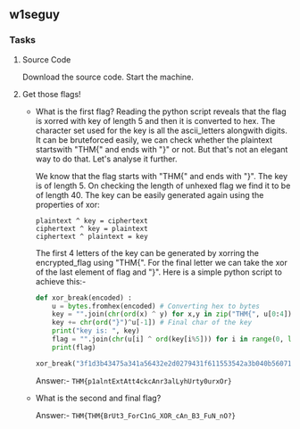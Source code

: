 ## w1seguy

### Tasks

1. Source Code 

    Download the source code. Start the machine.

2. Get those flags!

    - What is the first flag?
        Reading the python script reveals that the flag is xorred with key of length 5 and then it is converted to hex. The character set used for the key is all the ascii_letters alongwith digits. It can be bruteforced easily, we can check whether the plaintext startswith "THM{" and ends with "}" or not. But that's not an elegant way to do that. Let's analyse it further.

        We know that the flag starts with "THM{" and ends with "}". The key is of length 5. On checking the length of unhexed flag we find it to be of length 40. The key can be easily generated again using the properties of xor:

        ```
        plaintext ^ key = ciphertext
        ciphertext ^ key = plaintext
        ciphertext ^ plaintext = key
        ```

        The first 4 letters of the key can be generated by xorring the encrypted_flag using "THM{". For the final letter we can take the xor of the last element of flag and "}". Here is a simple python script to achieve this:-

        ```python
	    def xor_break(encoded) :
	        u = bytes.fromhex(encoded) # Converting hex to bytes
	        key = "".join(chr(ord(x) ^ y) for x,y in zip("THM{", u[0:4])) # First 4 chars of the key
	        key += chr(ord("}")^u[-1]) # Final char of the key
	        print("key is: ", key)
	        flag = "".join(chr(u[i] ^ ord(key[i%5])) for i in range(0, len(u))) # Generating the flag
	        print(flag)
	    
	    xor_break("3f1d3b43475a341a56432e2d0279431f611553542a3b040b5607190f506219210f0842192d394a4a");
	    ```
        Answer:- `THM{p1alntExtAtt4ckcAnr3alLyhUrty0urxOr}`

    - What is the second and final flag?

        Answer:- `THM{THM{BrUt3_ForC1nG_XOR_cAn_B3_FuN_nO?}`



